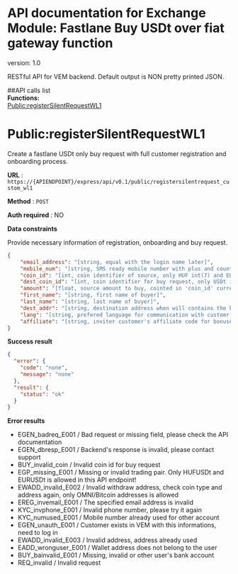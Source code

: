 # API documentation for Exchange Module: Fastlane Buy USDt over fiat gateway function
version: 1.0

RESTful API for VEM backend. Default output is NON pretty printed JSON.

##API calls list<br>
**Functions:**   
    [Public:registerSilentRequestWL1](#publicregistersilentrequest_custom_wl1)  
 

# Public:registerSilentRequestWL1

Create a fastlane USDt only buy request with full customer registration and onboarding process.

**URL** : `https://{APIENDPOINT}/express/api/v0.1/public/registersilentrequest_custom_wl1`

**Method** : `POST`

**Auth required** : NO

**Data constraints**

Provide necessary information of registration, onboarding and buy request.

```json
{
    "email_address": "[string, equal with the login name later]",
    "mobile_num": "[string, SMS ready mobile number with plus and countrycode prefix, do not use any separator!]",
    "coin_id": "[int, coin identifier of source, only HUF int(7) and EURO int(5) is allowed here!]",
    "dest_coin_id": "[int, coin identifier for buy request, only USDt int(10) is allowed here!]",
    "amount": "[float, source amount to buy, cointed in 'coin_id' currency]",
    "first_name": "[string, first name of buyer]",
    "last_name": "[string, last name of buyer]",
    "dest_addr": "[string, destination address when will contains the bought USDt (Only OMNI/Bitcoin addresses is allowed)]",
    "lang": "[string, prefered language for communication with customr, only 'hu' and 'en' allowed]",
    "affiliate": "[string, inviter customer's affiliate code for bonuses]",
}
```

**Success result**

```json
{
  "error": {
    "code": "none", 
    "message": "none"
  }, 
  "result": {
    "status": "ok"
  }
}
```

**Error results**  
* EGEN_badreq_E001 / Bad request or missing field, please check the API documentation
* EGEN_dbresp_E001 / Backend's response is invalid, please contact support
* BUY_invalid_coin / Invalid coin id for buy request
* EGP_missing_E001 / Missing or invalid trading pair. Only HUFUSDt and EURUSDt is allowed in this API endpoint!
* EWADD_invalid_E002 / Invalid withdraw address, check coin type and address again, only OMNI/Bitcoin addresses is allowed
* EREG_invemail_E001 / The specified email address is invalid
* KYC_invphone_E001 / Invalid phone number, please try it again
* KYC_numused_E001 / Mobile number already used for other account
* EGEN_unauth_E001 / Customer exists in VEM with this informations, need to log in
* EWADD_invalid_E003 / Invalid address, address already used
* EADD_wronguser_E001 / Wallet address does not belong to the user
* BUY_bainvalid_E001 / Missing, invalid or other user's bank account
* REQ_invalid / Invalid request
